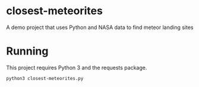 # closest-meteorites
A demo project that uses Python and NASA data to find meteor landing sites

# Running

This project requires Python 3 and the requests package.

`python3 closest-meteorites.py`
